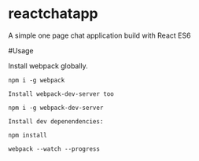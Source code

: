 # reactchatapp
A simple one page chat application build with React ES6

#Usage

Install webpack globally.

```shell
npm i -g webpack

Install webpack-dev-server too

npm i -g webpack-dev-server

Install dev depenendencies:

npm install

webpack --watch --progress
```

